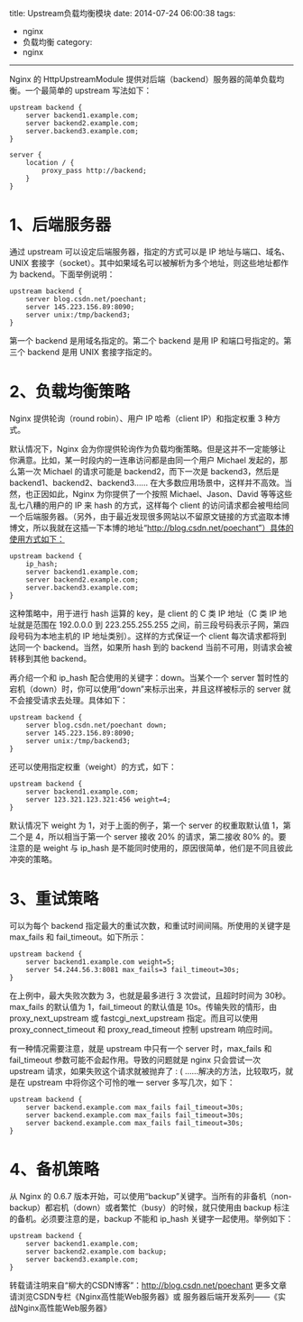 title: Upstream负载均衡模块
date: 2014-07-24 06:00:38
tags:
-   nginx
-   负载均衡
category:
-   nginx
---
Nginx 的 HttpUpstreamModule 提供对后端（backend）服务器的简单负载均衡。一个最简单的 upstream 写法如下：
```
upstream backend {
    server backend1.example.com;
    server backend2.example.com;
    server.backend3.example.com;
}

server {
    location / {
        proxy_pass http://backend;
    }
}
```
# 1、后端服务器

通过 upstream 可以设定后端服务器，指定的方式可以是 IP 地址与端口、域名、UNIX 套接字（socket）。其中如果域名可以被解析为多个地址，则这些地址都作为 backend。下面举例说明：
```
upstream backend {
    server blog.csdn.net/poechant;
    server 145.223.156.89:8090;
    server unix:/tmp/backend3;
}
```
第一个 backend 是用域名指定的。第二个 backend 是用 IP 和端口号指定的。第三个 backend 是用 UNIX 套接字指定的。

# 2、负载均衡策略

Nginx 提供轮询（round robin）、用户 IP 哈希（client IP）和指定权重 3 种方式。

默认情况下，Nginx 会为你提供轮询作为负载均衡策略。但是这并不一定能够让你满意。比如，某一时段内的一连串访问都是由同一个用户 Michael 发起的，那么第一次 Michael 的请求可能是 backend2，而下一次是 backend3，然后是 backend1、backend2、backend3…… 在大多数应用场景中，这样并不高效。当然，也正因如此，Nginx 为你提供了一个按照 Michael、Jason、David 等等这些乱七八糟的用户的 IP 来 hash 的方式，这样每个 client 的访问请求都会被甩给同一个后端服务器。（另外，由于最近发现很多网站以不留原文链接的方式盗取本博博文，所以我就在这插一下本博的地址“http://blog.csdn.net/poechant”）具体的使用方式如下：
```
upstream backend {
    ip_hash;
    server backend1.example.com;
    server backend2.example.com;
    server.backend3.example.com;
}
```
这种策略中，用于进行 hash 运算的 key，是 client 的 C 类 IP 地址（C 类 IP 地址就是范围在 192.0.0.0 到 223.255.255.255 之间，前三段号码表示子网，第四段号码为本地主机的 IP 地址类别）。这样的方式保证一个 client 每次请求都将到达同一个 backend。当然，如果所 hash 到的 backend 当前不可用，则请求会被转移到其他 backend。

再介绍一个和 ip_hash 配合使用的关键字：down。当某个一个 server 暂时性的宕机（down）时，你可以使用“down”来标示出来，并且这样被标示的 server 就不会接受请求去处理。具体如下：
```
upstream backend {
    server blog.csdn.net/poechant down;
    server 145.223.156.89:8090;
    server unix:/tmp/backend3;
}
```
还可以使用指定权重（weight）的方式，如下：
```
upstream backend {
    server backend1.example.com;
    server 123.321.123.321:456 weight=4;
}
```
默认情况下 weight 为 1，对于上面的例子，第一个 server 的权重取默认值 1，第二个是 4，所以相当于第一个 server 接收 20% 的请求，第二接收 80% 的。要注意的是 weight 与 ip_hash 是不能同时使用的，原因很简单，他们是不同且彼此冲突的策略。

# 3、重试策略

可以为每个 backend 指定最大的重试次数，和重试时间间隔。所使用的关键字是 max_fails 和 fail_timeout。如下所示：
```
upstream backend {
    server backend1.example.com weight=5;
    server 54.244.56.3:8081 max_fails=3 fail_timeout=30s;
}
```
在上例中，最大失败次数为 3，也就是最多进行 3 次尝试，且超时时间为 30秒。max_fails 的默认值为 1，fail_timeout 的默认值是 10s。传输失败的情形，由 proxy_next_upstream 或 fastcgi_next_upstream 指定。而且可以使用 proxy_connect_timeout 和 proxy_read_timeout 控制 upstream 响应时间。

有一种情况需要注意，就是 upstream 中只有一个 server 时，max_fails 和 fail_timeout 参数可能不会起作用。导致的问题就是 nginx 只会尝试一次 upstream 请求，如果失败这个请求就被抛弃了 : ( ……解决的方法，比较取巧，就是在 upstream 中将你这个可怜的唯一 server 多写几次，如下：
```
upstream backend {
    server backend.example.com max_fails fail_timeout=30s;
    server backend.example.com max_fails fail_timeout=30s;
    server backend.example.com max_fails fail_timeout=30s;
}
```
# 4、备机策略

从 Nginx 的 0.6.7 版本开始，可以使用“backup”关键字。当所有的非备机（non-backup）都宕机（down）或者繁忙（busy）的时候，就只使用由 backup 标注的备机。必须要注意的是，backup 不能和 ip_hash 关键字一起使用。举例如下：
```
upstream backend {
    server backend1.example.com;
    server backend2.example.com backup;
    server backend3.example.com;
}
```

转载请注明来自“柳大的CSDN博客”：http://blog.csdn.net/poechant
更多文章请浏览CSDN专栏《Nginx高性能Web服务器》或 服务器后端开发系列——《实战Nginx高性能Web服务器》
